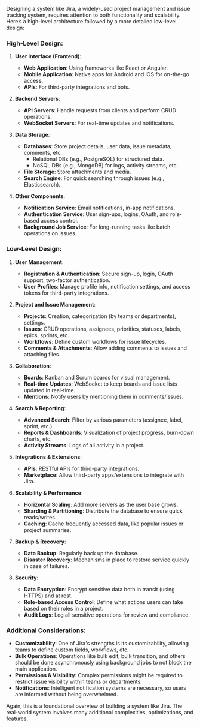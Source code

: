 Designing a system like Jira, a widely-used project management and issue tracking system, requires attention to both functionality and scalability. Here’s a high-level architecture followed by a more detailed low-level design:

### High-Level Design:

1. **User Interface (Frontend)**:
    - **Web Application**: Using frameworks like React or Angular.
    - **Mobile Application**: Native apps for Android and iOS for on-the-go access.
    - **APIs**: For third-party integrations and bots.

2. **Backend Servers**:
    - **API Servers**: Handle requests from clients and perform CRUD operations.
    - **WebSocket Servers**: For real-time updates and notifications.

3. **Data Storage**:
    - **Databases**: Store project details, user data, issue metadata, comments, etc.
        - Relational DBs (e.g., PostgreSQL) for structured data.
        - NoSQL DBs (e.g., MongoDB) for logs, activity streams, etc.
    - **File Storage**: Store attachments and media.
    - **Search Engine**: For quick searching through issues (e.g., Elasticsearch).

4. **Other Components**:
    - **Notification Service**: Email notifications, in-app notifications.
    - **Authentication Service**: User sign-ups, logins, OAuth, and role-based access control.
    - **Background Job Service**: For long-running tasks like batch operations on issues.

### Low-Level Design:

1. **User Management**:
    - **Registration & Authentication**: Secure sign-up, login, OAuth support, two-factor authentication.
    - **User Profiles**: Manage profile info, notification settings, and access tokens for third-party integrations.

2. **Project and Issue Management**:
    - **Projects**: Creation, categorization (by teams or departments), settings.
    - **Issues**: CRUD operations, assignees, priorities, statuses, labels, epics, sprints, etc.
    - **Workflows**: Define custom workflows for issue lifecycles.
    - **Comments & Attachments**: Allow adding comments to issues and attaching files.

3. **Collaboration**:
    - **Boards**: Kanban and Scrum boards for visual management.
    - **Real-time Updates**: WebSocket to keep boards and issue lists updated in real-time.
    - **Mentions**: Notify users by mentioning them in comments/issues.

4. **Search & Reporting**:
    - **Advanced Search**: Filter by various parameters (assignee, label, sprint, etc.).
    - **Reports & Dashboards**: Visualization of project progress, burn-down charts, etc.
    - **Activity Streams**: Logs of all activity in a project.

5. **Integrations & Extensions**:
    - **APIs**: RESTful APIs for third-party integrations.
    - **Marketplace**: Allow third-party apps/extensions to integrate with Jira.

6. **Scalability & Performance**:
    - **Horizontal Scaling**: Add more servers as the user base grows.
    - **Sharding & Partitioning**: Distribute the database to ensure quick reads/writes.
    - **Caching**: Cache frequently accessed data, like popular issues or project summaries.

7. **Backup & Recovery**:
    - **Data Backup**: Regularly back up the database.
    - **Disaster Recovery**: Mechanisms in place to restore service quickly in case of failures.

8. **Security**:
    - **Data Encryption**: Encrypt sensitive data both in transit (using HTTPS) and at rest.
    - **Role-based Access Control**: Define what actions users can take based on their roles in a project.
    - **Audit Logs**: Log all sensitive operations for review and compliance.

### Additional Considerations:

- **Customizability**: One of Jira's strengths is its customizability, allowing teams to define custom fields, workflows, etc.
- **Bulk Operations**: Operations like bulk edit, bulk transition, and others should be done asynchronously using background jobs to not block the main application.
- **Permissions & Visibility**: Complex permissions might be required to restrict issue visibility within teams or departments.
- **Notifications**: Intelligent notification systems are necessary, so users are informed without being overwhelmed.

Again, this is a foundational overview of building a system like Jira. The real-world system involves many additional complexities, optimizations, and features.
